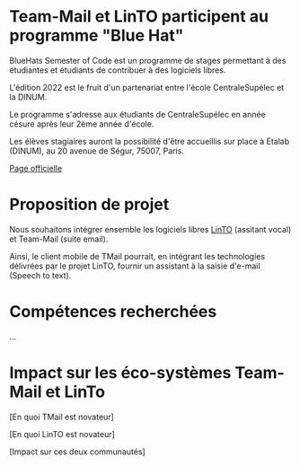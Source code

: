 # Team-Mail et LinTO participent au programme "Blue Hat"

BlueHats Semester of Code est un programme de stages permettant à des étudiantes et étudiants de contribuer à des logiciels libres.

L'édition 2022 est le fruit d'un partenariat entre l'école CentraleSupélec et la DINUM.

Le programme s'adresse aux étudiants de CentraleSupélec en année césure après leur 2ème année d'école.

Les élèves stagiaires auront la possibilité d'être accueillis sur place à Etalab (DINUM), au 20 avenue de Ségur, 75007, Paris.

[Page officielle](https://man.sr.ht/~etalab/logiciels-libres/bluehats-semester-of-code.md)

# Proposition de projet 

Nous souhaitons intégrer ensemble les logiciels libres [LinTO](https://linto.ai) (assitant vocal) et Team-Mail (suite email).

Ainsi, le client mobile de TMail pourrait, en intégrant les technologies délivrées par le projet LinTO, fournir un assistant 
à la saisie d'e-mail (Speech to text).

# Compétences recherchées

...

# Impact sur les éco-systèmes Team-Mail et LinTo

[En quoi TMail est novateur]

[En quoi LinTO est novateur]

[Impact sur ces deux communautés]
